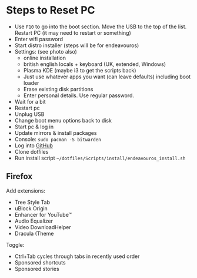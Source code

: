 # Steps to Reset PC

- Use `F10` to go into the boot section. Move the USB to the top of the list. Restart PC (it may need to restart or something)
- Enter wifi password
- Start distro installer (steps will be for endeavouros)
- Settings: (see photo also)
  - online installation
  - british english locals + keyboard (UK, extended, Windows)
  - Plasma KDE (maybe i3 to get the scripts back)
  - Just use whatever apps you want (can leave defaults) including boot loader
  - Erase existing disk partitions
  - Enter personal details. Use regular password.
- Wait for a bit
- Restart pc
- Unplug USB
- Change boot menu options back to disk
- Start pc & log in
- Update mirrors & install packages
- Console: `sudo pacman -S bitwarden`
- Log into [GitHub](https://github.com/)
- Clone dotfiles
- Run install script `~/dotfiles/Scripts/install/endeavouros_install.sh`

## Firefox

Add extensions:

  - Tree Style Tab
  - uBlock Origin
  - Enhancer for YouTube™
  - Audio Equalizer
  - Video DownloadHelper
  - Dracula (Theme

Toggle:

- Ctrl+Tab cycles through tabs in recently used order
- Sponsored shortcuts
- Sponsored stories

